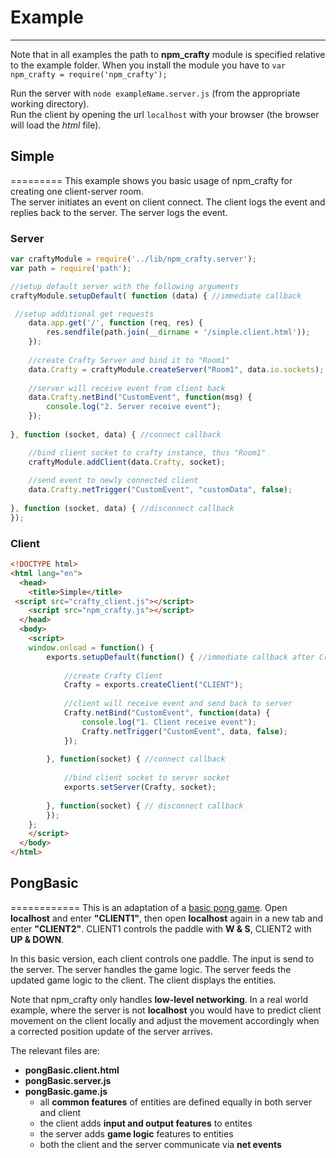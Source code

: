 # Example
---------
Note that in all examples the path to **npm_crafty** module is specified relative to the example folder.
When you install the module you have to `var npm_crafty = require('npm_crafty');`

Run the server with `node exampleName.server.js` (from the appropriate working directory).  
Run the client by opening the url `localhost` with your browser (the browser will load the _html_ file).

## Simple
=========
This example shows you basic usage of npm_crafty for creating one client-server room.   
The server initiates an event on client connect. The client logs the event and replies back to the server. 
The server logs the event.

### Server
```javascript
var craftyModule = require('../lib/npm_crafty.server');
var path = require('path');

//setup default server with the following arguments
craftyModule.setupDefault( function (data) { //immediate callback

 //setup additional get requests
	data.app.get('/', function (req, res) {
		res.sendfile(path.join(__dirname + '/simple.client.html'));
	});
		
	//create Crafty Server and bind it to "Room1"
	data.Crafty = craftyModule.createServer("Room1", data.io.sockets);
	
	//server will receive event from client back
	data.Crafty.netBind("CustomEvent", function(msg) {
		console.log("2. Server receive event");
	});
	
}, function (socket, data) { //connect callback

	//bind client socket to crafty instance, thus "Room1"
	craftyModule.addClient(data.Crafty, socket);
	
	//send event to newly connected client
	data.Crafty.netTrigger("CustomEvent", "customData", false);
	
}, function (socket, data) { //disconnect callback
});
```
### Client
```html
<!DOCTYPE html>
<html lang="en">
  <head>
    <title>Simple</title>
 <script src="crafty_client.js"></script>
	<script src="npm_crafty.js"></script>
  </head>
  <body>
	<script>
	window.onload = function() {
		exports.setupDefault(function() { //immediate callback after Crafty with Crafty.net is available
			
			//create Crafty Client
			Crafty = exports.createClient("CLIENT");
			
			//client will receive event and send back to server
			Crafty.netBind("CustomEvent", function(data) {
				console.log("1. Client receive event");
				Crafty.netTrigger("CustomEvent", data, false);
			});
			
		}, function(socket) { //connect callback
		
			//bind client socket to server socket
			exports.setServer(Crafty, socket);
			
		}, function(socket) { // disconnect callback
		});
	};
	</script>
  </body>
</html>
```


## PongBasic
============
This is an adaptation of a [basic pong game](http://craftyjs.com/tutorial/getting-started/how-crafty-works#a_simple_game_of_pong).
Open __localhost__ and enter __"CLIENT1"__, then open __localhost__ again in a new tab and enter __"CLIENT2"__.
CLIENT1 controls the paddle with __W & S__, CLIENT2 with __UP & DOWN__.

In this basic version, each client controls one paddle. The input is send to the server. The server
handles the game logic. The server feeds the updated game logic to the client. The client displays the entities.

Note that npm_crafty only handles **low-level networking**. In a real world example, where the server
is not __localhost__ you would have to predict client movement on the client locally and adjust the movement
accordingly when a corrected position update of the server arrives.

The relevant files are:
* __pongBasic.client.html__
* __pongBasic.server.js__
* __pongBasic.game.js__
  * all __common features__ of entities are defined equally in both server and client
  * the client adds __input and output features__ to entites
  * the server adds __game logic__ features to entities
  * both the client and the server communicate via __net events__
  
